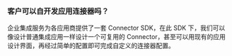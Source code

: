 ### 客户可以自开发应用连接器吗？

企业集成服务为各应用商提供了一套 Connector  SDK，在此 SDK 下，我们可以像设计普通集成应用一样设计一个可复用的 Connector，甚至可以用现有的应用设计界面，再经过简单的配置即可完成自定义的连接器配置。
